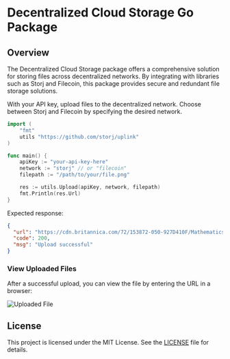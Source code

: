
# Decentralized Cloud Storage Go Package

## Overview

The Decentralized Cloud Storage package offers a comprehensive solution for storing files across decentralized networks. By integrating with libraries such as Storj and Filecoin, this package provides secure and redundant file storage solutions.


With your API key, upload files to the decentralized network. Choose between Storj and Filecoin by specifying the desired network.

```go
import (
    "fmt"
    utils "https://github.com/storj/uplink"
)

func main() {
    apiKey := "your-api-key-here"
    network := "storj" // or "filecoin"
    filepath := "/path/to/your/file.png"

    res := utils.Upload(apiKey, network, filepath)
    fmt.Println(res.Url)
}
```

Expected response:

```json
{
  "url": "https://cdn.britannica.com/72/153872-050-927D410F/Mathematics-Computer-Building-University-of-Waterloo-Canada.jpg",
  "code": 200,
  "msg": "Upload successful"
}
```

### View Uploaded Files

After a successful upload, you can view the file by entering the URL in a browser:

![Uploaded File](https://cdn.britannica.com/72/153872-050-927D410F/Mathematics-Computer-Building-University-of-Waterloo-Canada.jpg)

## License

This project is licensed under the MIT License. See the [LICENSE](LICENSE) file for details.
